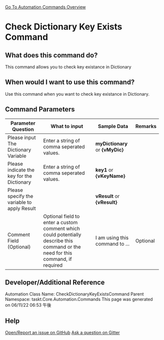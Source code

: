 <!--TITLE: Check Dictionary Key Exists Command -->
<!-- SUBTITLE: a command in the Dictionary Commands group. -->
[Go To Automation Commands Overview](/automation-commands.md)


# Check Dictionary Key Exists Command


## What does this command do?
This command allows you to check key existance in Dictionary


## When would I want to use this command?
Use this command when you want to check key existance in Dictionary.


## Command Parameters
| Parameter Question   	| What to input  	|  Sample Data 	| Remarks  	|
| ---                    | ---               | ---           | ---       |
|Please input The Dictionary Variable|Enter a string of comma seperated values.|**myDictionary** or **{vMyDic}**||
|Please indicate the key for the Dictionary|Enter a string of comma seperated values.|**key1** or **{vKeyName}**||
|Please specify the variable to apply Result||**vResult** or **{vResult}**||
|Comment Field (Optional)|Optional field to enter a custom comment which could potentially describe this command or the need for this command, if required|I am using this command to ...|Optional|










## Developer/Additional Reference
Automation Class Name: CheckDictionaryKeyExistsCommand
Parent Namespace: taskt.Core.Automation.Commands
This page was generated on 06/11/22 06:53 午後


## Help
[Open/Report an issue on GitHub](https://github.com/saucepleez/taskt/issues/new)
[Ask a question on Gitter](https://gitter.im/taskt-rpa/Lobby)

